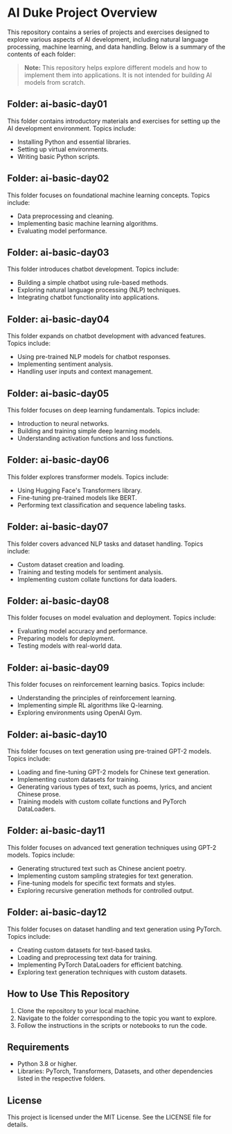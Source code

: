 # AI Duke Project Overview

This repository contains a series of projects and exercises designed to explore various aspects of AI development, including natural language processing, machine learning, and data handling. Below is a summary of the contents of each folder:

> **Note:** This repository helps explore different models and how to implement them into applications. It is not intended for building AI models from scratch.

## Folder: ai-basic-day01

This folder contains introductory materials and exercises for setting up the AI development environment. Topics include:

- Installing Python and essential libraries.
- Setting up virtual environments.
- Writing basic Python scripts.

## Folder: ai-basic-day02

This folder focuses on foundational machine learning concepts. Topics include:

- Data preprocessing and cleaning.
- Implementing basic machine learning algorithms.
- Evaluating model performance.

## Folder: ai-basic-day03

This folder introduces chatbot development. Topics include:

- Building a simple chatbot using rule-based methods.
- Exploring natural language processing (NLP) techniques.
- Integrating chatbot functionality into applications.

## Folder: ai-basic-day04

This folder expands on chatbot development with advanced features. Topics include:

- Using pre-trained NLP models for chatbot responses.
- Implementing sentiment analysis.
- Handling user inputs and context management.

## Folder: ai-basic-day05

This folder focuses on deep learning fundamentals. Topics include:

- Introduction to neural networks.
- Building and training simple deep learning models.
- Understanding activation functions and loss functions.

## Folder: ai-basic-day06

This folder explores transformer models. Topics include:

- Using Hugging Face's Transformers library.
- Fine-tuning pre-trained models like BERT.
- Performing text classification and sequence labeling tasks.

## Folder: ai-basic-day07

This folder covers advanced NLP tasks and dataset handling. Topics include:

- Custom dataset creation and loading.
- Training and testing models for sentiment analysis.
- Implementing custom collate functions for data loaders.

## Folder: ai-basic-day08

This folder focuses on model evaluation and deployment. Topics include:

- Evaluating model accuracy and performance.
- Preparing models for deployment.
- Testing models with real-world data.

## Folder: ai-basic-day09

This folder focuses on reinforcement learning basics. Topics include:

- Understanding the principles of reinforcement learning.
- Implementing simple RL algorithms like Q-learning.
- Exploring environments using OpenAI Gym.

## Folder: ai-basic-day10

This folder focuses on text generation using pre-trained GPT-2 models. Topics include:

- Loading and fine-tuning GPT-2 models for Chinese text generation.
- Implementing custom datasets for training.
- Generating various types of text, such as poems, lyrics, and ancient Chinese prose.
- Training models with custom collate functions and PyTorch DataLoaders.

## Folder: ai-basic-day11

This folder focuses on advanced text generation techniques using GPT-2 models. Topics include:

- Generating structured text such as Chinese ancient poetry.
- Implementing custom sampling strategies for text generation.
- Fine-tuning models for specific text formats and styles.
- Exploring recursive generation methods for controlled output.

## Folder: ai-basic-day12

This folder focuses on dataset handling and text generation using PyTorch. Topics include:

- Creating custom datasets for text-based tasks.
- Loading and preprocessing text data for training.
- Implementing PyTorch DataLoaders for efficient batching.
- Exploring text generation techniques with custom datasets.

## How to Use This Repository

1. Clone the repository to your local machine.
2. Navigate to the folder corresponding to the topic you want to explore.
3. Follow the instructions in the scripts or notebooks to run the code.

## Requirements

- Python 3.8 or higher.
- Libraries: PyTorch, Transformers, Datasets, and other dependencies listed in the respective folders.

## License

This project is licensed under the MIT License. See the LICENSE file for details.
